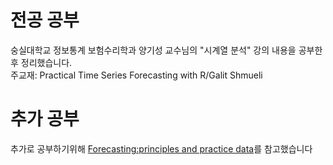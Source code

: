 # 전공 공부
숭실대학교 정보통계 보험수리학과 양기성 교수님의 "시계열 분석" 강의 내용을 공부한 후 정리했습니다.  
주교재: Practical Time Series Forecasting with R/Galit Shmueli


# 추가 공부
추가로 공부하기위해 [Forecasting:principles and practice data](https://otexts.com/fppkr/)를 참고했습니다
